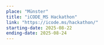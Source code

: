 ```yaml
---
place: "Münster"
title: "iCODE_MS Hackathon"
link: "https://icode.ms/hackathon/"
starting-date: 2025-08-22
ending-date: 2025-08-24
---
```


